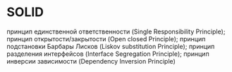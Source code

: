 # SOLID
 принцип единственной ответственности (Single Responsibility Principle); принцип открытости/закрытости (Open closed Principle); принцип подстановки Барбары Лисков (Liskov substitution Principle); принцип разделения интерфейсов (Interface Segregation Principle); принцип инверсии зависимости (Dependency Inversion Principle)

